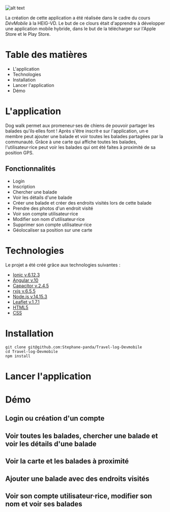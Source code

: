 ![alt text](https://www.zupimages.net/up/21/06/4889.png "Logo Dog Walk")

La création de cette application a été réalisée dans le cadre du cours *DévMobile* à la HEIG-VD. Le but de ce clours était d'apprendre à développer une application mobile hybride, dans le but de la télécharger sur l'Apple Store et le Play Store.

# Table des matières
* L'application
* Technologies
* Installation
* Lancer l'application
* Démo

# L'application
Dog walk permet aux promeneur·ses de chiens de pouvoir partager les balades qu'ils·elles font ! Après s'être inscrit·e sur l'application, un·e membre peut ajouter une balade et voir toutes les balades partagées par la communauté. Grâce à une carte qui affiche toutes les balades, l'utilisateur·rice peut voir les balades qui ont été faites à proximité de sa position GPS.
## Fonctionnalités
* Login
* Inscription
* Chercher une balade
* Voir les détails d'une balade
* Créer une balade et créer des endroits visités lors de cette balade
* Prendre des photos d'un endroit visité
* Voir son compte utilisateur·rice
* Modifier son nom d'utilisateur·rice
* Supprimer son compte utilisateur·rice
* Géolocaliser sa position sur une carte

# Technologies
Le projet a été créé grâce aux technologies suivantes :
* [Ionic v.6.12.3](https://ionicframework.com/)
* [Angular v.10](https://angular.io/)
* [Capacitor v.2.4.5](https://capacitorjs.com/)
* [rxjs v.6.5.5](https://rxjs-dev.firebaseapp.com/)
* [Node.js v.14.15.3](https://nodejs.org/en/)
* [Leaflet v.1.7.1](https://leafletjs.com/)
* [HTML5](https://dev.w3.org/html5/html-author/)
* [CSS](https://www.w3.org/Style/CSS/)

# Installation
```
git clone git@github.com:Stephane-panda/Travel-log-Devmobile
cd Travel-log-Devmobile
npm install
```

# Lancer l'application
# Démo
## Login ou création d'un compte
## Voir toutes les balades, chercher une balade et voir les détails d'une balade
## Voir la carte et les balades à proximité
## Ajouter une balade avec des endroits visités
## Voir son compte utilisateur·rice, modifier son nom et voir ses balades
